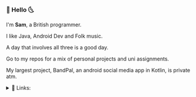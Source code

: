 ### 🌵 Hello 🌜

I'm **Sam**, a British programmer.

I like Java, Android Dev and Folk music.

A day that involves all three is a good day.

Go to my repos for a mix of personal projects and uni assignments.

My largest project, BandPal, an android social media app in Kotlin, is private atm.

<details>
<summary>🔗 Links:</summary>
<br>
  
[Linkedin](https://www.linkedin.com/in/samuelcommander/)
  
</details>



<!---
Sam-Commander/Sam-Commander is a ✨ special ✨ repository because its `README.md` (this file) appears on your GitHub profile.
You can click the Preview link to take a look at your changes.
--->
